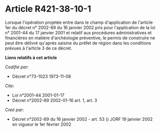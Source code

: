 # Article R421-38-10-1

Lorsque l'opération projetée entre dans le champ d'application de l'article 1er du décret n° 2002-89 du 16 janvier 2002 pris
pour l'application de la loi n° 2001-44 du 17 janvier 2001 et relatif aux procédures administratives et financières en
matière d'archéologie préventive, le permis de construire ne peut être délivré qu'après saisine du préfet de région dans les
conditions prévues à l'article 3 de ce décret.

**Liens relatifs à cet article**

_Codifié par_:

  - Décret n°73-1023 1973-11-08

_Cite_:

  - Loi n°2001-44 2001-01-17
  - Décret n°2002-89 2002-01-16 art. 1, art. 3

_Créé par_:

  - Décret n°2002-89 du 16 janvier 2002 - art. 53 () JORF 19 janvier 2002 en vigueur le 1er février 2002
